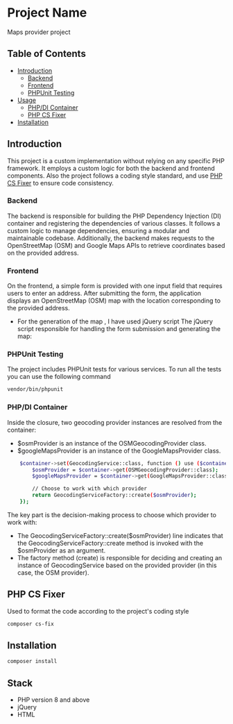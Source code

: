 # Project Name

Maps provider project

## Table of Contents

- [Introduction](#introduction)
    - [Backend](#backend)
    - [Frontend](#frontend)
    - [PHPUnit Testing](#phpunit-testing)
- [Usage](#usage)
  - [PHP/DI Container](#phpdi-container)
  - [PHP CS Fixer](#php-cs-fixer-)
- [Installation](#installation)

## Introduction

This project is a custom implementation without relying on any specific PHP framework. It employs a custom logic for both the backend and frontend components.
Also the project follows a coding style standard, and use [PHP CS Fixer](https://github.com/FriendsOfPHP/PHP-CS-Fixer) to ensure code consistency.

### Backend

The backend is responsible for building the PHP Dependency Injection (DI) container and registering the dependencies of various classes. It follows a custom logic to manage dependencies, ensuring a modular and maintainable codebase. Additionally, the backend makes requests to the OpenStreetMap (OSM) and Google Maps APIs to retrieve coordinates based on the provided address.

### Frontend

On the frontend, a simple form is provided with one input field that requires users to enter an address. After submitting the form, the application displays an OpenStreetMap (OSM) map with the location corresponding to the provided address.
- For the generation of the map , I have used jQuery script
  The jQuery script responsible for handling the form submission and generating the map:


### PHPUnit Testing

The project includes PHPUnit tests for various services. To run all the tests you can use the following command

```bash
vendor/bin/phpunit
```

### PHP/DI Container

Inside the closure, two geocoding provider instances are resolved from the container:
- $osmProvider is an instance of the OSMGeocodingProvider class.
- $googleMapsProvider is an instance of the GoogleMapsProvider class.

```bash
	$container->set(GeocodingService::class, function () use ($container) {
		$osmProvider = $container->get(OSMGeocodingProvider::class);
		$googleMapsProvider = $container->get(GoogleMapsProvider::class);

		// Choose to work with which provider
		return GeocodingServiceFactory::create($osmProvider);
	});
```

The key part is the decision-making process to choose which provider to work with:
 - The GeocodingServiceFactory::create($osmProvider) line indicates that the GeocodingServiceFactory::create method is invoked with the $osmProvider as an argument.
 - The factory method (create) is responsible for deciding and creating an instance of GeocodingService based on the provided provider (in this case, the OSM provider).

## PHP CS Fixer 
Used to format the code according to the project's coding style
```bash
composer cs-fix
```

## Installation

```bash
composer install
```

## Stack ##
- PHP version 8 and above
- jQuery
- HTML


